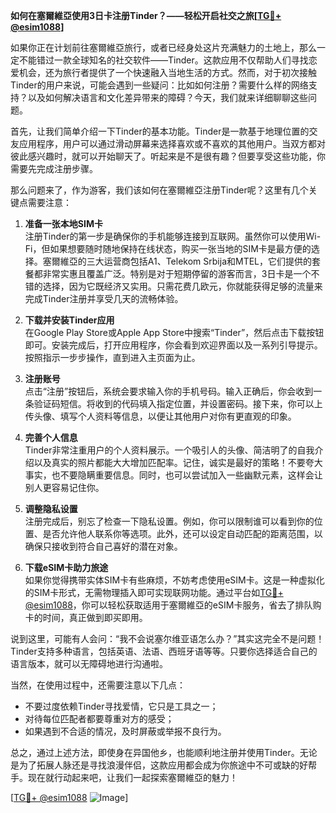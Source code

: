 **如何在塞爾維亞使用3日卡注册Tinder？——轻松开启社交之旅[[TG💪+ @esim1088](https://t.me/s/esim1088)]**

如果你正在计划前往塞爾維亞旅行，或者已经身处这片充满魅力的土地上，那么一定不能错过一款全球知名的社交软件——Tinder。这款应用不仅帮助人们寻找恋爱机会，还为旅行者提供了一个快速融入当地生活的方式。然而，对于初次接触Tinder的用户来说，可能会遇到一些疑问：比如如何注册？需要什么样的网络支持？以及如何解决语言和文化差异带来的障碍？今天，我们就来详细聊聊这些问题。

首先，让我们简单介绍一下Tinder的基本功能。Tinder是一款基于地理位置的交友应用程序，用户可以通过滑动屏幕来选择喜欢或不喜欢的其他用户。当双方都对彼此感兴趣时，就可以开始聊天了。听起来是不是很有趣？但要享受这些功能，你需要先完成注册步骤。

那么问题来了，作为游客，我们该如何在塞爾維亞注册Tinder呢？这里有几个关键点需要注意：

1. **准备一张本地SIM卡**  
   注册Tinder的第一步是确保你的手机能够连接到互联网。虽然你可以使用Wi-Fi，但如果想要随时随地保持在线状态，购买一张当地的SIM卡是最方便的选择。塞爾維亞的三大运营商包括A1、Telekom Srbija和MTEL，它们提供的套餐都非常实惠且覆盖广泛。特别是对于短期停留的游客而言，3日卡是一个不错的选择，因为它既经济又实用。只需花费几欧元，你就能获得足够的流量来完成Tinder注册并享受几天的流畅体验。

2. **下载并安装Tinder应用**  
   在Google Play Store或Apple App Store中搜索“Tinder”，然后点击下载按钮即可。安装完成后，打开应用程序，你会看到欢迎界面以及一系列引导提示。按照指示一步步操作，直到进入主页面为止。

3. **注册账号**  
   点击“注册”按钮后，系统会要求输入你的手机号码。输入正确后，你会收到一条验证码短信。将收到的代码填入指定位置，并设置密码。接下来，你可以上传头像、填写个人资料等信息，以便让其他用户对你有更直观的印象。

4. **完善个人信息**  
   Tinder非常注重用户的个人资料展示。一个吸引人的头像、简洁明了的自我介绍以及真实的照片都能大大增加匹配率。记住，诚实是最好的策略！不要夸大事实，也不要隐瞒重要信息。同时，也可以尝试加入一些幽默元素，这样会让别人更容易记住你。

5. **调整隐私设置**  
   注册完成后，别忘了检查一下隐私设置。例如，你可以限制谁可以看到你的位置、是否允许他人联系你等选项。此外，还可以设定自动匹配的距离范围，以确保只接收到符合自己喜好的潜在对象。

6. **下载eSIM卡助力旅途**  
   如果你觉得携带实体SIM卡有些麻烦，不妨考虑使用eSIM卡。这是一种虚拟化的SIM卡形式，无需物理插入即可实现联网功能。通过平台如[TG💪+ @esim1088](https://t.me/s/esim1088)，你可以轻松获取适用于塞爾維亞的eSIM卡服务，省去了排队购卡的时间，真正做到即买即用。

说到这里，可能有人会问：“我不会说塞尔维亚语怎么办？”其实这完全不是问题！Tinder支持多种语言，包括英语、法语、西班牙语等等。只要你选择适合自己的语言版本，就可以无障碍地进行沟通啦。

当然，在使用过程中，还需要注意以下几点：
- 不要过度依赖Tinder寻找爱情，它只是工具之一；
- 对待每位匹配者都要尊重对方的感受；
- 如果遇到不合适的情况，及时屏蔽或举报不良行为。

总之，通过上述方法，即使身在异国他乡，也能顺利地注册并使用Tinder。无论是为了拓展人脉还是寻找浪漫伴侣，这款应用都会成为你旅途中不可或缺的好帮手。现在就行动起来吧，让我们一起探索塞爾維亞的魅力！

[[TG💪+ @esim1088](https://t.me/s/esim1088) ![Image](https://i.postimg.cc/4NQfJmqS/Snipaste-2025-05-13-00-14-12.png)]